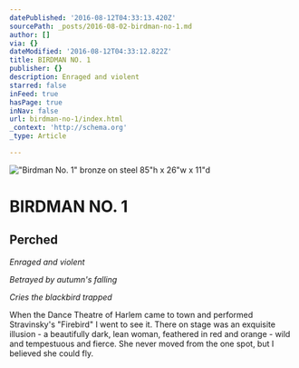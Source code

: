```yaml
---
datePublished: '2016-08-12T04:33:13.420Z'
sourcePath: _posts/2016-08-02-birdman-no-1.md
author: []
via: {}
dateModified: '2016-08-12T04:33:12.822Z'
title: BIRDMAN NO. 1
publisher: {}
description: Enraged and violent
starred: false
inFeed: true
hasPage: true
inNav: false
url: birdman-no-1/index.html
_context: 'http://schema.org'
_type: Article

---
```

!["Birdman No. 1"  bronze on steel                                                                          85"h x 26"w x 11"d](https://s3-us-west-2.amazonaws.com/the-grid-img/p/1e69a10ab6babd767eef9f93a71b34e795789387.jpg)

# BIRDMAN NO. 1

## Perched

_Enraged and violent_

_Betrayed by autumn's falling_

_Cries the blackbird trapped_

When the Dance Theatre of Harlem came to town and performed Stravinsky's "Firebird" I went to see it. There on stage was an exquisite illusion - a beautifully dark, lean woman, feathered in red and orange - wild and tempestuous and fierce. She never moved from the one spot, but I believed she could fly.